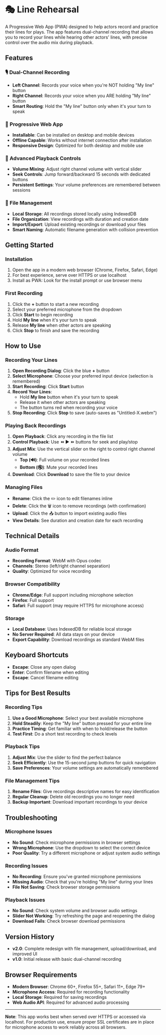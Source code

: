 # 🎭 Line Rehearsal

A Progressive Web App (PWA) designed to help actors record and practice their lines for plays. The app features dual-channel recording that allows you to record your lines while hearing other actors' lines, with precise control over the audio mix during playback.

## Features

### 🎙️ Dual-Channel Recording
- **Left Channel**: Records your voice when you're NOT holding "My line" button
- **Right Channel**: Records your voice when you ARE holding "My line" button
- **Smart Routing**: Hold the "My line" button only when it's your turn to speak

### 📱 Progressive Web App
- **Installable**: Can be installed on desktop and mobile devices
- **Offline Capable**: Works without internet connection after installation
- **Responsive Design**: Optimized for both desktop and mobile use

### 🎵 Advanced Playback Controls
- **Volume Mixing**: Adjust right channel volume with vertical slider
- **Seek Controls**: Jump forward/backward 15 seconds with dedicated buttons
- **Persistent Settings**: Your volume preferences are remembered between sessions

### 📁 File Management
- **Local Storage**: All recordings stored locally using IndexedDB
- **File Organization**: View recordings with duration and creation date
- **Import/Export**: Upload existing recordings or download your files
- **Smart Naming**: Automatic filename generation with collision prevention

## Getting Started

### Installation
1. Open the app in a modern web browser (Chrome, Firefox, Safari, Edge)
2. For best experience, serve over HTTPS or use localhost
3. Install as PWA: Look for the install prompt or use browser menu

### First Recording
1. Click the **+** button to start a new recording
2. Select your preferred microphone from the dropdown
3. Click **Start** to begin recording
4. Hold **My line** when it's your turn to speak
5. Release **My line** when other actors are speaking
6. Click **Stop** to finish and save the recording

## How to Use

### Recording Your Lines
1. **Open Recording Dialog**: Click the blue **+** button
2. **Select Microphone**: Choose your preferred input device (selection is remembered)
3. **Start Recording**: Click **Start** button
4. **Record Your Lines**: 
   - Hold **My line** button when it's your turn to speak
   - Release it when other actors are speaking
   - The button turns red when recording your voice
5. **Stop Recording**: Click **Stop** to save (auto-saves as "Untitled-X.webm")

### Playing Back Recordings
1. **Open Playback**: Click any recording in the file list
2. **Control Playback**: Use ⏪ ▶️ ⏩ buttons for seek and play/stop
3. **Adjust Mix**: Use the vertical slider on the right to control right channel volume
   - **Top (🔊)**: Full volume on your recorded lines
   - **Bottom (🔇)**: Mute your recorded lines
4. **Download**: Click **Download** to save the file to your device

### Managing Files
- **Rename**: Click the ✏️ icon to edit filenames inline
- **Delete**: Click the 🗑️ icon to remove recordings (with confirmation)
- **Upload**: Click the 📤 button to import existing audio files
- **View Details**: See duration and creation date for each recording

## Technical Details

### Audio Format
- **Recording Format**: WebM with Opus codec
- **Channels**: Stereo (left/right channel separation)
- **Quality**: Optimized for voice recording

### Browser Compatibility
- **Chrome/Edge**: Full support including microphone selection
- **Firefox**: Full support
- **Safari**: Full support (may require HTTPS for microphone access)

### Storage
- **Local Database**: Uses IndexedDB for reliable local storage
- **No Server Required**: All data stays on your device
- **Export Capability**: Download recordings as standard WebM files

## Keyboard Shortcuts
- **Escape**: Close any open dialog
- **Enter**: Confirm filename when editing
- **Escape**: Cancel filename editing

## Tips for Best Results

### Recording Tips
1. **Use a Good Microphone**: Select your best available microphone
2. **Hold Steadily**: Keep the "My line" button pressed for your entire line
3. **Practice Timing**: Get familiar with when to hold/release the button
4. **Test First**: Do a short test recording to check levels

### Playback Tips
1. **Adjust Mix**: Use the slider to find the perfect balance
2. **Seek Efficiently**: Use the 15-second jump buttons for quick navigation
3. **Save Preferences**: Your volume settings are automatically remembered

### File Management Tips
1. **Rename Files**: Give recordings descriptive names for easy identification
2. **Regular Cleanup**: Delete old recordings you no longer need
3. **Backup Important**: Download important recordings to your device

## Troubleshooting

### Microphone Issues
- **No Sound**: Check microphone permissions in browser settings
- **Wrong Microphone**: Use the dropdown to select the correct device
- **Poor Quality**: Try a different microphone or adjust system audio settings

### Recording Issues
- **No Recording**: Ensure you've granted microphone permissions
- **Missing Audio**: Check that you're holding "My line" during your lines
- **File Not Saving**: Check browser storage permissions

### Playback Issues
- **No Sound**: Check system volume and browser audio settings
- **Slider Not Working**: Try refreshing the page and reopening the dialog
- **Download Fails**: Check browser download permissions

## Version History
- **v2.0**: Complete redesign with file management, upload/download, and improved UI
- **v1.0**: Initial release with basic dual-channel recording

## Browser Requirements
- **Modern Browser**: Chrome 60+, Firefox 55+, Safari 11+, Edge 79+
- **Microphone Access**: Required for recording functionality
- **Local Storage**: Required for saving recordings
- **Web Audio API**: Required for advanced audio processing

---

**Note**: This app works best when served over HTTPS or accessed via localhost. For production use, ensure proper SSL certificates are in place for microphone access to work reliably across all browsers.
